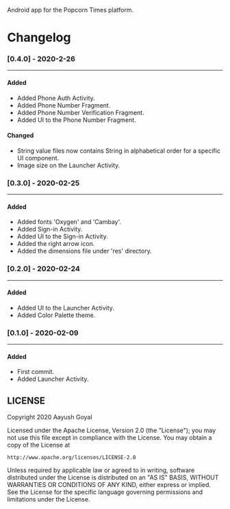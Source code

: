 Android app for the Popcorn Times platform.

# Changelog
### [0.4.0] - 2020-2-26
---
#### Added
- Added Phone Auth Activity.
- Added Phone Number Fragment.
- Added Phone Number Verification Fragment.
- Added UI to the Phone Number Fragment.

#### Changed
- String value files now contains String in alphabetical order for a specific UI component.
- Image size on the Launcher Activity.

### [0.3.0] - 2020-02-25
---
#### Added
- Added fonts 'Oxygen' and 'Cambay'.
- Added Sign-in Activity.
- Added UI to the Sign-in Activity.
- Added the right arrow icon.
- Added the dimensions file under 'res' directory.

### [0.2.0] - 2020-02-24
---
#### Added
- Added UI to the Launcher Activity.
- Added Color Palette theme.

### [0.1.0] - 2020-02-09
---
#### Added
- First commit.
- Added Launcher Activity.

## LICENSE

Copyright 2020 Aayush Goyal

Licensed under the Apache License, Version 2.0 (the "License");
you may not use this file except in compliance with the License.
You may obtain a copy of the License at

    http://www.apache.org/licenses/LICENSE-2.0

Unless required by applicable law or agreed to in writing, software
distributed under the License is distributed on an "AS IS" BASIS,
WITHOUT WARRANTIES OR CONDITIONS OF ANY KIND, either express or implied.
See the License for the specific language governing permissions and
limitations under the License.